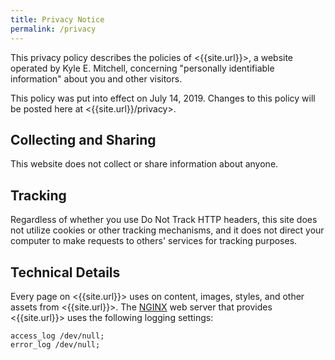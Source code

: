 ```yaml
---
title: Privacy Notice
permalink: /privacy
---
```


This privacy policy describes the policies of <{{site.url}}>, a website operated by Kyle E. Mitchell, concerning "personally identifiable information" about you and other visitors.

This policy was put into effect on July 14, 2019.  Changes to this policy will be posted here at <{{site.url}}/privacy>.

## Collecting and Sharing

This website does not collect or share information about anyone.

## Tracking

Regardless of whether you use Do Not Track HTTP headers, this site does not utilize cookies or other tracking mechanisms, and it does not direct your computer to make requests to others' services for tracking purposes.

## Technical Details

Every page on <{{site.url}}> uses on content, images, styles, and other assets from <{{site.url}}>.  The [NGINX](https://nginx.com) web server that provides <{{site.url}}> uses the following logging settings: 

```nginx
access_log /dev/null;
error_log /dev/null;
```
